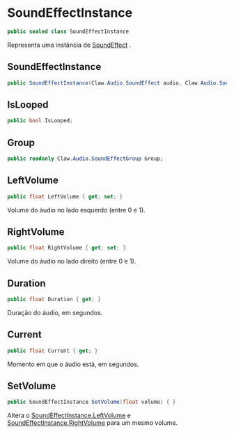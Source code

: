 # SoundEffectInstance
```csharp
public sealed class SoundEffectInstance
```
Representa uma instância de [SoundEffect](api/Claw/Audio/SoundEffect.md#SoundEffect) .<br />
## SoundEffectInstance
```csharp
public SoundEffectInstance(Claw.Audio.SoundEffect audio, Claw.Audio.SoundEffectGroup group) { }
```
## IsLooped
```csharp
public bool IsLooped;
```
## Group
```csharp
public readonly Claw.Audio.SoundEffectGroup Group;
```
## LeftVolume
```csharp
public float LeftVolume { get; set; } 
```
Volume do áudio no lado esquerdo (entre 0 e 1).<br />
## RightVolume
```csharp
public float RightVolume { get; set; } 
```
Volume do áudio no lado direito (entre 0 e 1).<br />
## Duration
```csharp
public float Duration { get; } 
```
Duração do áudio, em segundos.<br />
## Current
```csharp
public float Current { get; } 
```
Momento em que o áudio está, em segundos.<br />
## SetVolume
```csharp
public SoundEffectInstance SetVolume(float volume) { }
```
Altera o [SoundEffectInstance.LeftVolume](api/Claw/Audio/SoundEffectInstance.md#LeftVolume) e [SoundEffectInstance.RightVolume](api/Claw/Audio/SoundEffectInstance.md#RightVolume) para um mesmo volume.<br />
